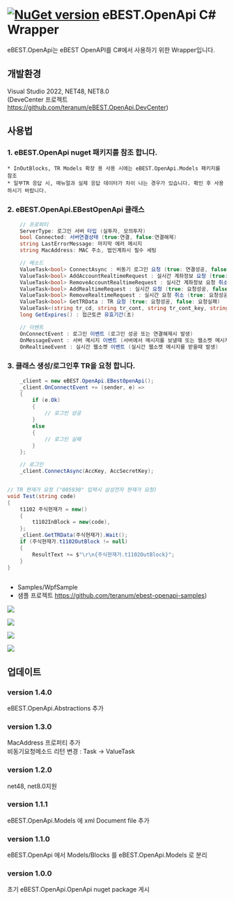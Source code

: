 # [![NuGet version](https://badge.fury.io/nu/eBEST.OpenApi.png)](https://badge.fury.io/nu/eBEST.OpenApi) eBEST.OpenApi C# Wrapper

eBEST.OpenApi는 eBEST OpenAPI를 C#에서 사용하기 위한 Wrapper입니다.

## 개발환경
Visual Studio 2022, NET48, NET8.0
<br/>
(DeveCenter 프로젝트 https://github.com/teranum/eBEST.OpenApi.DevCenter)
## 사용법

### 1. eBEST.OpenApi nuget 패키지를 참조 합니다.
	* InOutBlocks, TR Models 확장 용 사용 시에는 eBEST.OpenApi.Models 패키지를 참조
	* 일부TR 응답 시, 매뉴얼과 실제 응답 데이터가 차이 나는 경우가 있습니다. 확인 후 사용 하시기 바랍니다.
 
### 2. eBEST.OpenApi.EBestOpenApi 클래스

```csharp
	// 프로퍼티
	ServerType: 로그인 서버 타입 (실투자, 모의투자)
	bool Connected: 서버연결상태 (true:연결, false:연결해제)
	string LastErrorMessage: 마지막 에러 메시지
	string MacAddress: MAC 주소, 법인계좌시 필수 세팅

	// 메소드
	ValueTask<bool> ConnectAsync : 비동기 로그인 요청 (true: 연결성공, false: 연결실패)
	ValueTask<bool> AddAccountRealtimeRequest : 실시간 계좌정보 요청 (true: 요청성공, false: 요청실패)
	ValueTask<bool> RemoveAccountRealtimeRequest : 실시간 계좌정보 요청 취소 (true: 요청성공, false: 요청실패)
	ValueTask<bool> AddRealtimeRequest : 실시간 요청 (true: 요청성공, false: 요청실패)
	ValueTask<bool> RemoveRealtimeRequest : 실시간 요청 취소 (true: 요청성공, false: 요청실패)
	ValueTask<bool> GetTRData : TR 요청 (true: 요청성공, false: 요청실패)
	ValueTask<(string tr_cd, string tr_cont, string tr_cont_key, string jsonResponse)> GetDataWithJsonString : JSON 요청
	long GetExpires() : 접근토큰 유효기간(초)

	// 이벤트
	OnConnectEvent : 로그인 이벤트 (로그인 성공 또는 연결해제시 발생)
	OnMessageEvent : 서버 메시지 이벤트 (서버에서 메시지를 보낼때 또는 웹소켓 메시지 타입 오류일 때 발생)
	OnRealtimeEvent : 실시간 웹소켓 이벤트 (실시간 웹소켓 메시지를 받을때 발생)

```

### 3. 클래스 생성/로그인후 TR을 요청 합니다.

```csharp
	_client = new eBEST.OpenApi.EBestOpenApi();
	_client.OnConnectEvent += (sender, e) =>
	{
		if (e.Ok)
		{
			// 로그인 성공
		}
		else
		{
			// 로그인 실패
		}
	};

	// 로그인
	_client.ConnectAsync(AccKey, AccSecretKey);


// TR 현재가 요청 ("005930" 입력시 삼성전자 현재가 요청)
void Test(string code)
{
    t1102 주식현재가 = new()
    {
        t1102InBlock = new(code),
    };
    _client.GetTRData(주식현재가).Wait();
    if (주식현재가.t1102OutBlock != null)
    {
        ResultText += $"\r\n{주식현재가.t1102OutBlock}";
    }
}
	
```
- Samples/WpfSample
- 샘플 프로젝트 https://github.com/teranum/ebest-openapi-samples)

![](./Samples/img/run-001.png)

![](./Samples/img/run-002.png)

![](./Samples/img/run-003.png)

![](./Samples/img/run-004.png)

## 업데이트

### version 1.4.0
eBEST.OpenApi.Abstractions 추가

### version 1.3.0
MacAddress 프로퍼티 추가
<br/>
비동기요청메소드 리턴 변경 : Task -> ValueTask<bool>

### version 1.2.0
net48, net8.0지원

### version 1.1.1
eBEST.OpenApi.Models 에 xml Document file 추가

### version 1.1.0
eBEST.OpenApi 에서 Models/Blocks 를 eBEST.OpenApi.Models 로 분리

### version 1.0.0
초기 eBEST.OpenApi.OpenApi nuget package 게시

